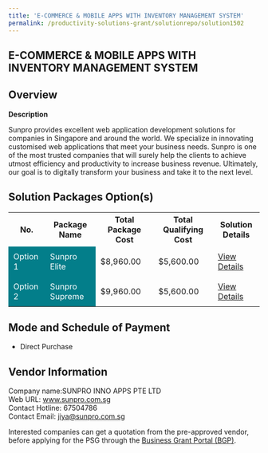 ```yaml
---
title: 'E-COMMERCE & MOBILE APPS WITH INVENTORY MANAGEMENT SYSTEM'
permalink: /productivity-solutions-grant/solutionrepo/solution1502
---
```


## E-COMMERCE & MOBILE APPS WITH INVENTORY MANAGEMENT SYSTEM

## Overview

**Description**

Sunpro provides excellent web application development solutions for companies in Singapore and around the world. We specialize in innovating customised web applications that meet your business needs. Sunpro is one of the most trusted companies that will surely help the clients to achieve utmost efficiency and productivity to increase business revenue. Ultimately, our goal is to digitally transform your business and take it to the next level.

## Solution Packages Option(s)

<table>
<tr>
<th><b>No.</b></th>
<th><b>Package Name</b></th>
<th><b>Total Package Cost</b></th>
<th><b>Total Qualifying Cost</b></th>
<th><b>Solution Details</b></th>
</tr>
<tr>
<td style='padding: 10px; background-color: #037E8A; color: #FFFFFF;'>Option 1</td>
<td style='padding: 10px; background-color: #037E8A; color: #FFFFFF;'>Sunpro Elite</td>
<td style='padding: 10px;'>$8,960.00</td>
<td style='padding: 10px;'>$5,600.00</td>
<td style='padding: 10px;'><a href='/images/psg/SUNPRO_INNO_ECOMMERCE_MOBILE_APPS_Densensitised_Annex3_Part1.pdf' target='_blank'>View Details</a></td>
</tr>
<tr>
<td style='padding: 10px; background-color: #037E8A; color: #FFFFFF;'>Option 2</td>
<td style='padding: 10px; background-color: #037E8A; color: #FFFFFF;'>Sunpro Supreme</td>
<td style='padding: 10px;'>$9,960.00</td>
<td style='padding: 10px;'>$5,600.00</td>
<td style='padding: 10px;'><a href='/images/psg/SUNPRO_INNO_ECOMMERCE_MOBILE_APPS_Desensitised_Annex3_Part2.pdf' target='_blank'>View Details</a></td>
</tr>
</table>

## Mode and Schedule of Payment

 - Direct Purchase

## Vendor Information

 Company name:SUNPRO INNO APPS PTE LTD<br>Web URL: www.sunpro.com.sg <br>Contact Hotline: 67504786 <br>Contact Email: jiya@sunpro.com.sg 

Interested companies can get a quotation from the pre-approved vendor, before applying for the PSG through the <a href='https://www.businessgrants.gov.sg/' target='_blank' rel='noopener'>Business Grant Portal (BGP)</a>.

<script src="/jquery/resize-tables.js"></script>
